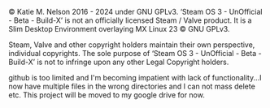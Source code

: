 © Katie M. Nelson 2016 - 2024 under GNU GPLv3. 
‘Steam OS 3 - UnOfficial - Beta - Build-X’ is not an officially licensed Steam / Valve product.
It is a Slim Desktop Environment overlaying MX Linux 23 © GNU GPLv3.

Steam, Valve and other copyright holders maintain their own perspective, individual copyrights. 
The sole purpose of ‘Steam OS 3 - UnOfficial - Beta - Build-X’ is not to infringe upon any other Legal Copyright holders. 

github is too limited and I'm becoming impatient with lack of functionality...I now have multiple files in the wrong directories and I can not mass delete etc.
This project will be moved to my google drive for now.
